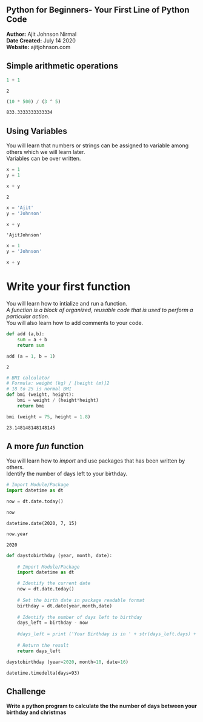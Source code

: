 ## Python for Beginners- Your First Line of Python Code
**Author:** Ajit Johnson Nirmal <br>
**Date Created:** July 14 2020 <br>
**Website:** ajitjohnson.com

## Simple arithmetic  operations


```python
1 + 1
```




    2




```python
(10 * 500) / (3 ^ 5)
```




    833.3333333333334



## Using Variables
You will learn that numbers or strings can be assigned to variable among others which we will learn later.  
Variables can be over written.


```python
x = 1
y = 1
```


```python
x + y
```




    2




```python
x = 'Ajit'
y = 'Johnson'
```


```python
x + y
```




    'AjitJohnson'




```python
x = 1
y = 'Johnson'
```


```python
x + y
```

# Write your first function
You will learn how to intialize and run a function.  
*A function is a block of organized, reusable code that is used to perform a particular action.*  
You will also learn how to add comments to your code.


```python
def add (a,b):
    sum = a + b
    return sum
```


```python
add (a = 1, b = 1)
```




    2




```python
# BMI calculator
# Formula: weight (kg) / [height (m)]2
# 18 to 25 is normal BMI
def bmi (weight, height):
    bmi = weight / (height*height)
    return bmi
```


```python
bmi (weight = 75, height = 1.8)
```




    23.148148148148145



## A more *fun* function
You will learn how to *import* and use packages that has been written by others.  
Identify the number of days left to your birthday.



```python
# Import Module/Package
import datetime as dt
```


```python
now = dt.date.today()
```


```python
now  
```




    datetime.date(2020, 7, 15)




```python
now.year
```




    2020




```python
def daystobirthday (year, month, date):
    
    # Import Module/Package
    import datetime as dt

    # Identify the current date
    now = dt.date.today()
    
    # Set the birth date in package readable format
    birthday = dt.date(year,month,date)
    
    # Identify the number of days left to birthday
    days_left = birthday - now
    
    #days_left = print ('Your Birthday is in ' + str(days_left.days) + ' days.. Yeyyy!!!')
    
    # Return the result
    return days_left
```


```python
daystobirthday (year=2020, month=10, date=16)
```




    datetime.timedelta(days=93)



## Challenge
**Write a python program to calculate the the number of days between your birthday and christmas**
